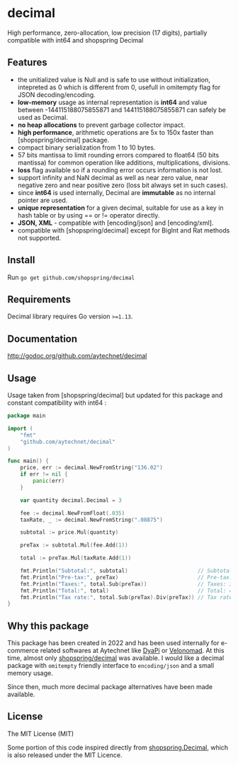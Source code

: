 # decimal
High performance, zero-allocation, low precision (17 digits), partially compatible with int64 and shopspring Decimal

## Features

 - the unitialized value is Null and is safe to use without initialization, intepreted as 0 which is different from 0, usefull in omitempty flag for JSON decoding/encoding.
 - **low-memory** usage as internal representation is **int64** and value between -144115188075855871 and 144115188075855871 can safely be used as Decimal.
 - **no heap allocations** to prevent garbage collector impact.
 - **high performance**, arithmetic operations are 5x to 150x faster than [shopspring/decimal] package.
 - compact binary serialization from 1 to 10 bytes.
 - 57 bits mantissa to limit rounding errors compared to float64 (50 bits mantissa) for common operation like additions, multiplications, divisions.
 - **loss** flag available so if a rounding error occurs information is not lost.
 - support infinity and NaN decimal as well as near zero value, near negative zero and near positive zero (loss bit always set in such cases).
 - since **int64** is used internally, Decimal are **immutable** as no internal pointer are used.
 - **unique representation** for a given decimal, suitable for use as a key in hash table or by using == or != operator directly.
 - **JSON, XML** - compatible with [encoding/json] and [encoding/xml].
 - compatible with [shopspring/decimal] except for BigInt and Rat methods not supported.

## Install

Run `go get github.com/shopspring/decimal`

## Requirements

Decimal library requires Go version `>=1.13`.

## Documentation

http://godoc.org/github.com/aytechnet/decimal


## Usage

Usage taken from [shopspring/decimal] but updated for this package and constant compatibility with int64 :

```go
package main

import (
	"fmt"
	"github.com/aytechnet/decimal"
)

func main() {
	price, err := decimal.NewFromString("136.02")
	if err != nil {
		panic(err)
	}

	var quantity decimal.Decimal = 3

	fee := decimal.NewFromFloat(.035)
	taxRate, _ := decimal.NewFromString(".08875")

	subtotal := price.Mul(quantity)

	preTax := subtotal.Mul(fee.Add(1))

	total := preTax.Mul(taxRate.Add(1))

	fmt.Println("Subtotal:", subtotal)                      // Subtotal: 408.06
	fmt.Println("Pre-tax:", preTax)                         // Pre-tax: 422.3421
	fmt.Println("Taxes:", total.Sub(preTax))                // Taxes: 37.482861375
	fmt.Println("Total:", total)                            // Total: 459.824961375
	fmt.Println("Tax rate:", total.Sub(preTax).Div(preTax)) // Tax rate: 0.08875
}
```

## Why this package

This package has been created in 2022 and has been used internally for e-commerce related softwares at Aytechnet like [DyaPi](https://dyapi.io)
or [Velonomad](https://www.velonomad.com). At this time, almost only [shopspring/decimal](https://github.com/shopspring/decimal) was available.
I would like a decimal package with `omitempty` friendly interface to `encoding/json` and a small memory usage.

Since then, much more decimal package alternatives have been made available.

## License

The MIT License (MIT)

Some portion of this code inspired directly from [shopspring.Decimal](https://github.com/shopspring/decimal), which is also released under the MIT Licence.
